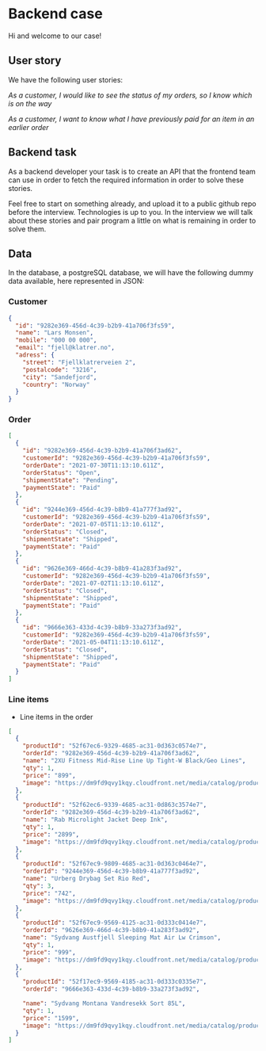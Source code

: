 # Backend case

Hi and welcome to our case!

## User story

We have the following user stories:

_As a customer, I would like to see the status of my orders, so I know which is on the way_

_As a customer, I want to know what I have previously paid for an item in an earlier order_

## Backend task

As a backend developer your task is to create an API that the frontend team can use in order to fetch the required information in order to solve these stories.

Feel free to start on something already, and upload it to a public github repo before the interview. Technologies is up to you.
In the interview we will talk about these stories and pair program a little on what is remaining in order to solve them.

## Data

In the database, a postgreSQL database, we will have the following dummy data available, here represented in JSON:

### Customer

```json
{
  "id": "9282e369-456d-4c39-b2b9-41a706f3fs59",
  "name": "Lars Monsen",
  "mobile": "000 00 000",
  "email": "fjell@klatrer.no",
  "adress": {
    "street": "Fjellklatrerveien 2",
    "postalcode": "3216",
    "city": "Sandefjord",
    "country": "Norway"
  }
}
```

### Order

```json
[
  {
    "id": "9282e369-456d-4c39-b2b9-41a706f3ad62",
    "customerId": "9282e369-456d-4c39-b2b9-41a706f3fs59",
    "orderDate": "2021-07-30T11:13:10.611Z",
    "orderStatus": "Open",
    "shipmentState": "Pending",
    "paymentState": "Paid"
  },
  {
    "id": "9244e369-456d-4c39-b8b9-41a777f3ad92",
    "customerId": "9282e369-456d-4c39-b2b9-41a706f3fs59",
    "orderDate": "2021-07-05T11:13:10.611Z",
    "orderStatus": "Closed",
    "shipmentState": "Shipped",
    "paymentState": "Paid"
  },
  {
    "id": "9626e369-466d-4c39-b8b9-41a283f3ad92",
    "customerId": "9282e369-456d-4c39-b2b9-41a706f3fs59",
    "orderDate": "2021-07-02T11:13:10.611Z",
    "orderStatus": "Closed",
    "shipmentState": "Shipped",
    "paymentState": "Paid"
  },
  {
    "id": "9666e363-433d-4c39-b8b9-33a273f3ad92",
    "customerId": "9282e369-456d-4c39-b2b9-41a706f3fs59",
    "orderDate": "2021-05-04T11:13:10.611Z",
    "orderStatus": "Closed",
    "shipmentState": "Shipped",
    "paymentState": "Paid"
  }
]
```

### Line items

- Line items in the order

```json
[
  {
    "productId": "52f67ec6-9329-4685-ac31-0d363c0574e7",
    "orderId": "9282e369-456d-4c39-b2b9-41a706f3ad62",
    "name": "2XU Fitness Mid-Rise Line Up Tight-W Black/Geo Lines",
    "qty": 1,
    "price": "899",
    "image": "https://dm9fd9qvy1kqy.cloudfront.net/media/catalog/product/cache/3/image/9df78eab33525d08d6e5fb8d27136e95/2/X/2XU-WOMENS-PRINT-MID-RISE-COMPRESSION-TIGHTS.jpg"
  },
  {
    "productId": "52f62ec6-9339-4685-ac31-0d863c3574e7",
    "orderId": "9282e369-456d-4c39-b2b9-41a706f3ad62",
    "name": "Rab Microlight Jacket Deep Ink",
    "qty": 1,
    "price": "2899",
    "image": "https://dm9fd9qvy1kqy.cloudfront.net/media/catalog/product/cache/3/image/9df78eab33525d08d6e5fb8d27136e95/M/i/Microlight-Jacket-DeepInk-QDB-16-DI.jpg"
  },
  {
    "productId": "52f67ec9-9809-4685-ac31-0d363c0464e7",
    "orderId": "9244e369-456d-4c39-b8b9-41a777f3ad92",
    "name": "Urberg Drybag Set Rio Red",
    "qty": 3,
    "price": "742",
    "image": "https://dm9fd9qvy1kqy.cloudfront.net/media/catalog/product/cache/3/image/9df78eab33525d08d6e5fb8d27136e95/U/r/Urberg-Drybag-Set-Rio-Red-Fjellsport-1200-Pixler-1200x1200.jpg"
  },
  {
    "productId": "52f67ec9-9569-4125-ac31-0d333c0414e7",
    "orderId": "9626e369-466d-4c39-b8b9-41a283f3ad92",
    "name": "Sydvang Austfjell Sleeping Mat Air Lw Crimson",
    "qty": 1,
    "price": "999",
    "image": "https://dm9fd9qvy1kqy.cloudfront.net/media/catalog/product/cache/3/image/9df78eab33525d08d6e5fb8d27136e95/s/y/sydvang-austfjell-sleeping-mat-air-lw-crimson.jpg"
  },
  {
    "productId": "52f17ec9-9569-4185-ac31-0d333c0335e7",
    "orderId": "9666e363-433d-4c39-b8b9-33a273f3ad92",

    "name": "Sydvang Montana Vandresekk Sort 85L",
    "qty": 1,
    "price": "1599",
    "image": "https://dm9fd9qvy1kqy.cloudfront.net/media/catalog/product/cache/3/image/9df78eab33525d08d6e5fb8d27136e95/r/y/ryggsekk-sort-1.jpg"
  }
]
```
